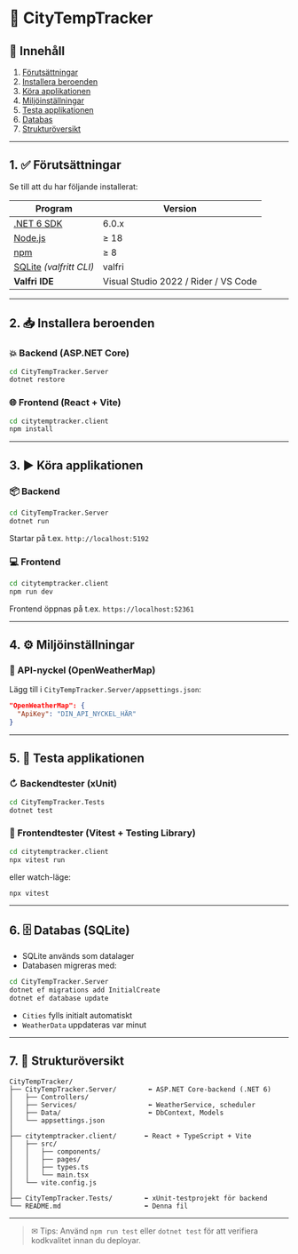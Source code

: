 # 📘 CityTempTracker

## 📆 Innehåll

1. [Förutsättningar](#1-förutsättningar)
2. [Installera beroenden](#2-installera-beroenden)
3. [Köra applikationen](#3-köra-applikationen)
4. [Miljöinställningar](#4-miljöinställningar)
5. [Testa applikationen](#5-testa-applikationen)
6. [Databas](#6-databas)
7. [Strukturöversikt](#7-strukturöversikt)

---

## 1. ✅ Förutsättningar

Se till att du har följande installerat:

| Program                                                              | Version                              |
| -------------------------------------------------------------------- | ------------------------------------ |
| [.NET 6 SDK](https://dotnet.microsoft.com/en-us/download/dotnet/6.0) | 6.0.x                                |
| [Node.js](https://nodejs.org/)                                       | ≥ 18                                 |
| [npm](https://www.npmjs.com/)                                        | ≥ 8                                  |
| [SQLite](https://www.sqlite.org/index.html) *(valfritt CLI)*         | valfri                               |
| **Valfri IDE**                                                       | Visual Studio 2022 / Rider / VS Code |

---

## 2. 📥 Installera beroenden

### 💥 Backend (ASP.NET Core)

```bash
cd CityTempTracker.Server
dotnet restore
```

### 🌐 Frontend (React + Vite)

```bash
cd citytemptracker.client
npm install
```

---

## 3. ▶️ Köra applikationen

### 📦 Backend

```bash
cd CityTempTracker.Server
dotnet run
```

Startar på t.ex. `http://localhost:5192`

### 💻 Frontend

```bash
cd citytemptracker.client
npm run dev
```

Frontend öppnas på t.ex. `https://localhost:52361`

---

## 4. ⚙️ Miljöinställningar

### 🔐 API-nyckel (OpenWeatherMap)

Lägg till i `CityTempTracker.Server/appsettings.json`:

```json
"OpenWeatherMap": {
  "ApiKey": "DIN_API_NYCKEL_HÄR"
}
```

---

## 5. 🧪 Testa applikationen

### ↻ Backendtester (xUnit)

```bash
cd CityTempTracker.Tests
dotnet test
```

### 🔬 Frontendtester (Vitest + Testing Library)

```bash
cd citytemptracker.client
npx vitest run
```

eller watch-läge:

```bash
npx vitest
```

---

## 6. 🗄️ Databas (SQLite)

- SQLite används som datalager
- Databasen migreras med:

```bash
cd CityTempTracker.Server
dotnet ef migrations add InitialCreate
dotnet ef database update
```

- `Cities` fylls initialt automatiskt
- `WeatherData` uppdateras var minut

---

## 7. 📂 Strukturöversikt

```plaintext
CityTempTracker/
├── CityTempTracker.Server/        ⬅ ASP.NET Core-backend (.NET 6)
│   ├── Controllers/
│   ├── Services/                  ⬅ WeatherService, scheduler
│   ├── Data/                      ⬅ DbContext, Models
│   └── appsettings.json
│
├── citytemptracker.client/       ⬅ React + TypeScript + Vite
│   ├── src/
│   │   ├── components/
│   │   ├── pages/
│   │   ├── types.ts
│   │   └── main.tsx
│   └── vite.config.js
│
├── CityTempTracker.Tests/        ⬅ xUnit-testprojekt för backend
└── README.md                     ⬅ Denna fil
```

---

> ✉ Tips: Använd `npm run test` eller `dotnet test` för att verifiera kodkvalitet innan du deployar.
